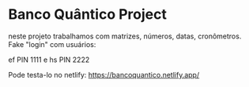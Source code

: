# Banco Quântico Project

neste projeto trabalhamos com matrizes, números, datas, cronômetros. Fake "login" com usuários:

ef PIN 1111
e 
hs PIN 2222

Pode testa-lo no netlify: https://bancoquantico.netlify.app/

